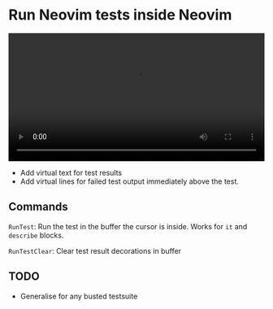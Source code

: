 # Run Neovim tests inside Neovim

<video src="https://user-images.githubusercontent.com/7904185/154276369-38596790-a62e-4e63-bf95-442cd67cc5d6.mp4" width="100%"></video>

          
* Add virtual text for test results
* Add virtual lines for failed test output immediately above the test.

## Commands

`RunTest`: Run the test in the buffer the cursor is inside. Works for `it` and `describe` blocks.

`RunTestClear`: Clear test result decorations in buffer

## TODO

* Generalise for any busted testsuite
